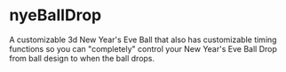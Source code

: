 # nyeBallDrop
A customizable 3d New Year's Eve Ball that also has customizable timing functions so you can "completely" control your New Year's Eve Ball Drop from ball design to when the ball drops.

